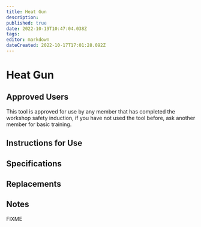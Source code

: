```yaml
---
title: Heat Gun
description: 
published: true
date: 2022-10-19T10:47:04.038Z
tags: 
editor: markdown
dateCreated: 2022-10-17T17:01:28.092Z
---
```


# Heat Gun

## Approved Users

This tool is approved for use by any member that has completed the workshop safety induction, if you have not used the tool before, ask another member for basic training.

## Instructions for Use

## Specifications

## Replacements

## Notes

FIXME

